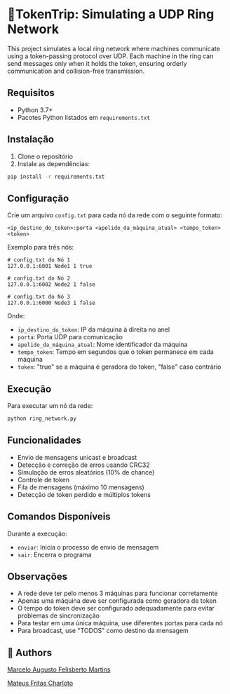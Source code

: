 # 💍TokenTrip: Simulating a UDP Ring Network
This project simulates a local ring network where machines communicate using a token-passing protocol over UDP. 
Each machine in the ring can send messages only when it holds the token, 
ensuring orderly communication and collision-free transmission. 

## Requisitos

- Python 3.7+
- Pacotes Python listados em `requirements.txt`

## Instalação

1. Clone o repositório
2. Instale as dependências:
```bash
pip install -r requirements.txt
```

## Configuração

Crie um arquivo `config.txt` para cada nó da rede com o seguinte formato:
```
<ip_destino_do_token>:porta <apelido_da_máquina_atual> <tempo_token> <token>
```

Exemplo para três nós:
```
# config.txt do Nó 1
127.0.0.1:6001 Node1 1 true

# config.txt do Nó 2
127.0.0.1:6002 Node2 1 false

# config.txt do Nó 3
127.0.0.1:6000 Node3 1 false
```

Onde:
- `ip_destino_do_token`: IP da máquina à direita no anel
- `porta`: Porta UDP para comunicação
- `apelido_da_máquina_atual`: Nome identificador da máquina
- `tempo_token`: Tempo em segundos que o token permanece em cada máquina
- `token`: "true" se a máquina é geradora do token, "false" caso contrário

## Execução

Para executar um nó da rede:
```bash
python ring_network.py
```

## Funcionalidades

- Envio de mensagens unicast e broadcast
- Detecção e correção de erros usando CRC32
- Simulação de erros aleatórios (10% de chance)
- Controle de token
- Fila de mensagens (máximo 10 mensagens)
- Detecção de token perdido e múltiplos tokens

## Comandos Disponíveis

Durante a execução:
- `enviar`: Inicia o processo de envio de mensagem
- `sair`: Encerra o programa

## Observações

- A rede deve ter pelo menos 3 máquinas para funcionar corretamente
- Apenas uma máquina deve ser configurada como geradora de token
- O tempo do token deve ser configurado adequadamente para evitar problemas de sincronização
- Para testar em uma única máquina, use diferentes portas para cada nó
- Para broadcast, use "TODOS" como destino da mensagem

## 🤝 Authors

[Marcelo Augusto Felisberto Martins](https://github.com/MFelisberto)

[Mateus Fritas Charloto](https://github.com/mateusfch)
